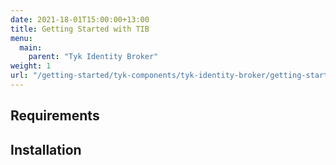 ```yaml
--- 
date: 2021-18-01T15:00:00+13:00
title: Getting Started with TIB
menu:
  main:
    parent: "Tyk Identity Broker"
weight: 1
url: "/getting-started/tyk-components/tyk-identity-broker/getting-started"
---
```


## Requirements



## Installation

